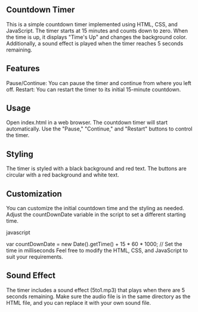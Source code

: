 ## Countdown Timer
This is a simple countdown timer implemented using HTML, CSS, and JavaScript. The timer starts at 15 minutes and counts down to zero. When the time is up, it displays "Time's Up" and changes the background color. Additionally, a sound effect is played when the timer reaches 5 seconds remaining.

## Features
Pause/Continue: You can pause the timer and continue from where you left off.
Restart: You can restart the timer to its initial 15-minute countdown.

## Usage
Open index.html in a web browser.
The countdown timer will start automatically.
Use the "Pause," "Continue," and "Restart" buttons to control the timer.

## Styling
The timer is styled with a black background and red text. The buttons are circular with a red background and white text.

## Customization
You can customize the initial countdown time and the styling as needed. Adjust the countDownDate variable in the script to set a different starting time.

javascript

var countDownDate = new Date().getTime() + 15 * 60 * 1000; // Set the time in milliseconds
Feel free to modify the HTML, CSS, and JavaScript to suit your requirements.

## Sound Effect
The timer includes a sound effect (5to1.mp3) that plays when there are 5 seconds remaining. Make sure the audio file is in the same directory as the HTML file, and you can replace it with your own sound file.
